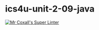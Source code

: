 # ics4u-unit-2-09-java
[![Mr Coxall's Super Linter](https://github.com/sydneykuhn/ics4u-unit-2-09-java/workflows/Mr%20Coxall's%20Super%20Linter/badge.svg)](https://github.com/sydneykuhn/ics4u-unit-2-09-java/actions/)
